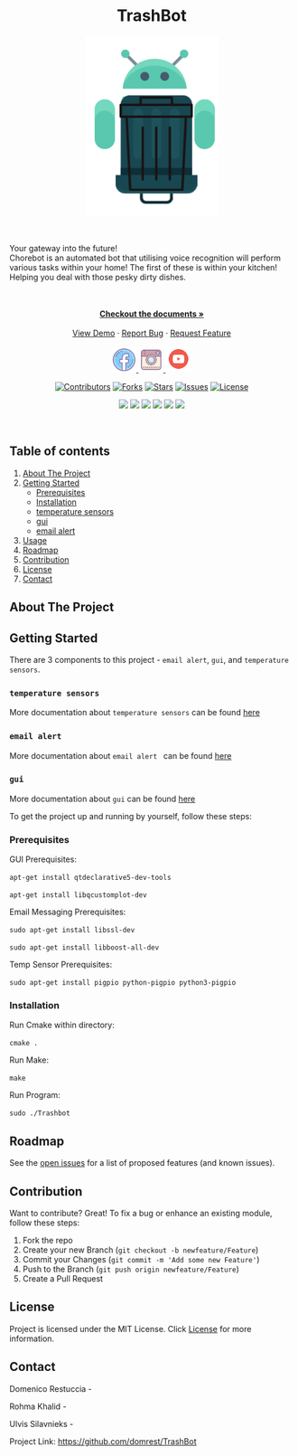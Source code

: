 <h1 align="center"> TrashBot </h1>

<p align="center">
<img src="images/logo_final2.png" alt="logo for Trashbot">
</p>
</br>

Your gateway into the future!
</br>
Chorebot is an automated bot that utilising voice recognition will perform various tasks within your home!
The first of these is within your kitchen! Helping you deal with those pesky dirty dishes.
</br>
</br>
<p align="center">
    </br>
    <a href="https://github.com/domrest/ChoreBot"><strong>Checkout the documents »</strong></a>
    </br>
    </br>
    <a href="https://github.com/domrest/ChoreBot">View Demo</a>
    ·
    <a href="https://github.com/domrest/ChoreBot/issues">Report Bug</a>
    ·
    <a href="https://github.com/domrest/ChoreBot/issues">Request Feature</a>
</p>

<p align="center">
<a href="https://www.facebook.com/TrashBotOfficial"><img  src="images/fb_logo.png"  width="44" height="44">
<img src="images/instagram_logo.png" width="44" height="44">
<img  src="images/utube_logo.png"  width="47" height="47">
</p>

<div align="center">

[![Contributors](https://img.shields.io/github/contributors/domrest/TrashBot.svg?style=for-the-badge&logo=probot&color=1abc9c)](https://github.com/domrest/TrashBot/graphs/contributors)
[![Forks](https://img.shields.io/github/forks/domrest/TrashBot.svg?style=for-the-badge&logo=probot&color=1abc9c)](https://github.com/domrest/TrashBot/network/members)
[![Stars](https://img.shields.io/github/stars/domrest/TrashBot.svg?style=for-the-badge&logo=probot&color=1abc9c)](https://github.com/domrest/TrashBot/stargazers)
[![Issues](https://img.shields.io/github/issues/domrest/TrashBot.svg?style=for-the-badge&logo=probot&color=1abc9c)](https://github.com/domrest/TrashBot/issues)
[![License](https://img.shields.io/github/license/domrest/TrashBot.svg?style=for-the-badge&logo=probot&color=1abc9c)](https://github.com/domrest/TrashBot/blob/main/LICENSE)
</div>
<div align="center">

![](https://img.shields.io/badge/OS-Linux-informational?style=plastic&color=1f425f)
![](https://img.shields.io/badge/Hardware-RaspberryPi4-informational?style=plastic&color=1f425f)
![](https://img.shields.io/badge/Hardware-RaspberryPi4-informational?style=plastic&logo=<LOGO_NAME>&logoColor=white&color=1f425f)
![](https://img.shields.io/badge/Hardware-Sensors-informational?style=plastic&logo=<LOGO_NAME>&logoColor=white&color=1f425f)
![](https://img.shields.io/badge/Code-C++-informational?style=plastic&logo=<LOGO_NAME>&logoColor=white&color=1f425f)
![](https://img.shields.io/badge/Code-C++-informational?style=plastic&logo=<LOGO_NAME>&logoColor=white&color=1f425f)
</div>
</br>
<!-- TABLE OF CONTENTS -->

## Table of contents
<ol>
    <li><a href="#about-the-project">About The Project</a></li>
    <li><a href="#getting-started">Getting Started</a>
       <ul>
          <li><a href="#Prerequisites">Prerequisites</a</li>
          <li><a href="#Installation">Installation</a</li> 
          <li><a href="#temperature sensors">temperature sensors</a</li>
          <li><a href="#gui">gui</a</li>
          <li><a href="#email alert">email alert</a</li>
       </ul>
       </li>
    <li><a href="#usage">Usage</a></li>
    <li><a href="#roadmap">Roadmap</a></li>
    <li><a href="#contribution">Contribution</a></li>
    <li><a href="#license">License</a></li>
    <li><a href="#contact">Contact</a></li>
</ol>
        
## About The Project


## Getting Started

There are 3 components to this project - `email alert`, `gui`, and `temperature sensors`.

### `temperature sensors` 
More documentation about `temperature sensors` can be found [here](./gui)
### `email alert `
More documentation about `email alert ` can be found [here](./gui)
### `gui`
More documentation about `gui` can be found [here](./gui)

To get the project up and running by yourself, follow these steps:
### Prerequisites

GUI Prerequisites:

`apt-get install qtdeclarative5-dev-tools`

`apt-get install libqcustomplot-dev`

Email Messaging Prerequisites:

`sudo apt-get install libssl-dev`

`sudo apt-get install libboost-all-dev`

Temp Sensor Prerequisites:

`sudo apt-get install pigpio python-pigpio python3-pigpio`


### Installation

Run Cmake within directory:

`cmake .`

Run Make:

`make`

Run Program:

`sudo ./Trashbot`



## Roadmap
See the [open issues](https://github.com/domrest/ChoreBot/issues) for a list of proposed features (and known issues).

## Contribution
Want to contribute? Great!
To fix a bug or enhance an existing module, follow these steps:

1. Fork the repo
2. Create your new Branch (`git checkout -b newfeature/Feature`)
3. Commit your Changes (`git commit -m 'Add some new Feature'`)
4. Push to the Branch (`git push origin newfeature/Feature`)
5. Create a Pull Request

## License
Project is licensed under the MIT License. Click [License](./LICENSE) for more information.

## Contact
Domenico Restuccia - [](https://twitter.com/)

Rohma Khalid - [](https://twitter.com/)

Ulvis Silavnieks - [](https://twitter.com/)

Project Link: https://github.com/domrest/TrashBot
